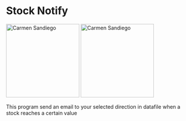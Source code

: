 # Stock Notify

<img src="https://fueradeseries.com/wp-content/uploads/2019/02/18O7NZgT9P2UbcLsV2KalWQ-1.jpeg" alt="Carmen Sandiego" style="width:200px"/>

<img src="lab/carmen_sandiego.jpeg" alt="Carmen Sandiego" style="width:200px"/>

This program send an email to your selected direction in datafile when a stock
reaches a certain value
